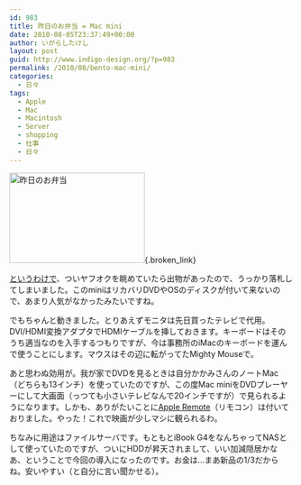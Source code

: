 ```yaml
---
id: 983
title: 昨日のお弁当 = Mac mini
date: 2010-08-05T23:37:49+00:00
author: いがらしたけし
layout: post
guid: http://www.indigo-design.org/?p=983
permalink: /2010/08/bento-mac-mini/
categories:
  - 日々
tags:
  - Apple
  - Mac
  - Macintosh
  - Server
  - shopping
  - 仕事
  - 日々
---
```

[<img src="http://art36.photozou.jp/pub/767/120767/photo/45073538.jpg" alt="昨日のお弁当" width="240" height="160" />](http://photozou.jp/photo/show/120767/45073538){.broken_link}

[というわけで](http://www.indigo-design.org/blog/2010/07/29/old-mac-mini/)、ついヤフオクを眺めていたら出物があったので、うっかり落札してしまいました。このminiはリカバリDVDやOSのディスクが付いて来ないので、あまり人気がなかったみたいですね。

でもちゃんと動きました。とりあえずモニタは先日買ったテレビで代用。DVI/HDMI変換アダプタでHDMIケーブルを挿しておきます。キーボードはそのうち適当なのを入手するつもりですが、今は事務所のiMacのキーボードを運んで使うことにします。マウスはその辺に転がってたMighty Mouseで。

あと思わぬ効用が。我が家でDVDを見るときは自分かかみさんのノートMac（どちらも13インチ）を使っていたのですが、この度Mac miniをDVDプレーヤーにして大画面（っつても小さいテレビなんで20インチですが）で見られるようになります。しかも、ありがたいことに[Apple Remote](http://www.flickr.com/photos/pykmi/1370805638/)（リモコン）は付いておりました。やった！これで映画が少しマシに観られるわ。

ちなみに用途はファイルサーバです。もともとiBook G4をなんちゃってNASとして使っていたのですが、ついにHDDが昇天されまして、いい加減隠居かなあ、ということで今回の導入になったのです。お金は…まあ新品の1/3だからね。安いやすい（と自分に言い聞かせる）。
